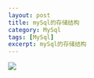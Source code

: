```yaml
---
layout: post
title: mySql的存储结构
category: MySql
tags: [MySql]
excerpt: mySql的存储结构
---
```


![](http://www.nangongyibin.com/assets/images/Java/MySql/1.png)

